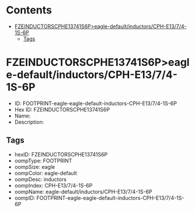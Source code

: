 



Contents
========

* [FZEINDUCTORSCPHE13741S6P>eagle-default/inductors/CPH-E13/7/4-1S-6P](#fzeinductorscphe13741s6peagle-defaultinductorscph-e1374-1s-6p)
	* [Tags](#tags)

# FZEINDUCTORSCPHE13741S6P>eagle-default/inductors/CPH-E13/7/4-1S-6P

- ID: FOOTPRINT-eagle-eagle-default-inductors-CPH-E13/7/4-1S-6P
- Hex ID: FZEINDUCTORSCPHE13741S6P
- Name: 
- Description: 

## Tags

- hexID: FZEINDUCTORSCPHE13741S6P
- oompType: FOOTPRINT
- oompSize: eagle
- oompColor: eagle-default
- oompDesc: inductors
- oompIndex: CPH-E13/7/4-1S-6P
- oompName: eagle-default/inductors/CPH-E13/7/4-1S-6P
- oompID: FOOTPRINT-eagle-eagle-default-inductors-CPH-E13/7/4-1S-6P
